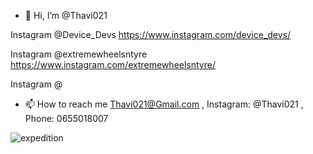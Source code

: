 - 👋 Hi, I’m @Thavi021


Instagram @Device_Devs
https://www.instagram.com/device_devs/

Instagram @extremewheelsntyre
https://www.instagram.com/extremewheelsntyre/

Instagram @



- 📫 How to reach me Thavi021@Gmail.com , Instagram: @Thavi021 , Phone: 0655018007

![expedition](https://user-images.githubusercontent.com/96347605/164965092-454250ae-5d25-4345-a34b-bc1b8a20777e.gif)


